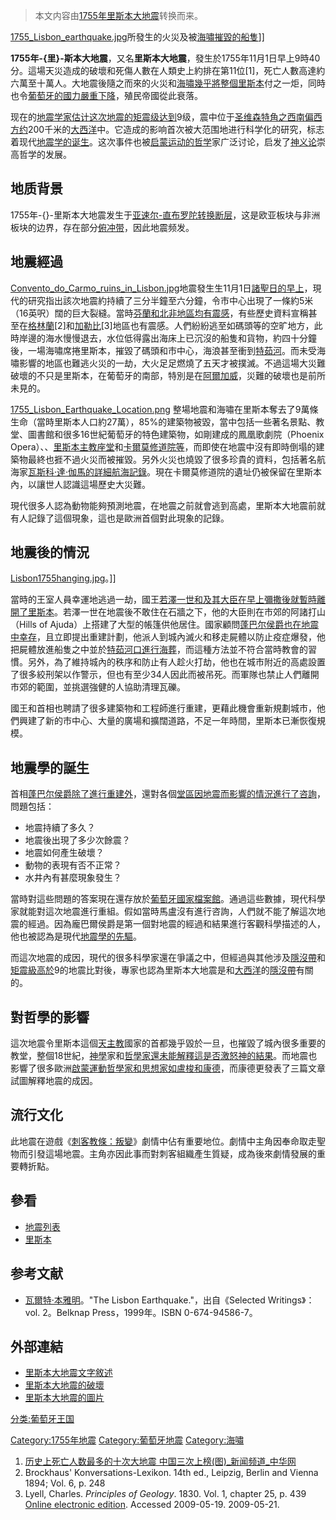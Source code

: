 > 本文内容由[1755年里斯本大地震](https://zh.wikipedia.org/wiki/1755年里斯本大地震)转换而来。


[1755_Lisbon_earthquake.jpg](https://zh.wikipedia.org/wiki/File:1755_Lisbon_earthquake.jpg "fig:1755_Lisbon_earthquake.jpg")所發生的火災及被[海嘯摧毀的船隻](../Page/海啸.md "wikilink")\]\]

**1755年-{里}-斯本大地震**，又名**里斯本大地震**，發生於1755年11月1日早上9時40分。這場天災造成的破壞和死傷人數在人類史上約排在第11位\[1\]，死亡人數高達約六萬至十萬人。大地震後隨之而來的火災和[海嘯幾乎將整個](../Page/海啸.md "wikilink")[里斯本](../Page/里斯本.md "wikilink")付之一炬，同時也令[葡萄牙的國力嚴重下降](https://zh.wikipedia.org/wiki/葡萄牙殖民帝國 "wikilink")，殖民帝國從此衰落。

现在的[地震学家估计这次地震的](https://zh.wikipedia.org/wiki/地震学 "wikilink")[矩震级达到](https://zh.wikipedia.org/wiki/矩震级 "wikilink")9级，震中位于[圣维森特角之西南偏西方约](https://zh.wikipedia.org/wiki/圣维森特角 "wikilink")200千米的[大西洋](../Page/大西洋.md "wikilink")中。它造成的影响首次被大范围地进行科学化的研究，标志着现代[地震学的诞生](https://zh.wikipedia.org/wiki/地震学 "wikilink")。这次事件也被[启蒙运动的](../Page/啟蒙時代.md "wikilink")[哲学](../Page/哲学.md "wikilink")家广泛讨论，启发了[神义论](../Page/神义论.md "wikilink")崇高哲学的发展。

## 地质背景

1755年-{}-里斯本大地震发生于[亚速尔-直布罗陀转换断层](https://zh.wikipedia.org/wiki/亚速尔-直布罗陀转换断层 "wikilink")，这是欧亚板块与非洲板块的边界，存在部分[俯冲带](https://zh.wikipedia.org/wiki/俯冲带 "wikilink")，因此地震频发。

## 地震經過

[Convento_do_Carmo_ruins_in_Lisbon.jpg](https://zh.wikipedia.org/wiki/File:Convento_do_Carmo_ruins_in_Lisbon.jpg "fig:Convento_do_Carmo_ruins_in_Lisbon.jpg")地震發生生11月1日[諸聖日的早上](https://zh.wikipedia.org/wiki/諸聖日 "wikilink")，現代的研究指出該次地震約持續了三分半鐘至六分鐘，令市中心出現了一條約5米（16英呎）闊的巨大裂縫。當時[芬蘭和北非地區均有震感](https://zh.wikipedia.org/wiki/芬蘭 "wikilink")，有些歷史資料宣稱甚至在[格林蘭](https://zh.wikipedia.org/wiki/格林蘭 "wikilink")\[2\]和[加勒比](https://zh.wikipedia.org/wiki/加勒比 "wikilink")\[3\]地區也有震感。人們紛紛逃至如碼頭等的空旷地方，此時岸邊的海水慢慢退去，水位低得露出海床上已沉沒的船隻和貨物，約四十分鐘後，一場海嘯席捲里斯本，摧毀了碼頭和市中心，海浪甚至衝到[特茹河](../Page/塔霍河.md "wikilink")。而未受海嘯影響的地區也難逃火災的一劫，大火足足燃燒了五天才被撲滅。不過這場大災難破壞的不只是里斯本，在葡萄牙的南部，特別是在[阿爾加威](https://zh.wikipedia.org/wiki/阿爾加威 "wikilink")，災難的破壞也是前所未見的。

[1755_Lisbon_Earthquake_Location.png](https://zh.wikipedia.org/wiki/File:1755_Lisbon_Earthquake_Location.png "fig:1755_Lisbon_Earthquake_Location.png") 整場地震和海嘯在里斯本奪去了9萬條生命（當時里斯本人口約27萬），85%的建築物被毀，當中包括一些著名景點、教堂、圖書館和很多16世紀葡萄牙的特色建築物，如剛建成的鳳凰歌劇院（Phoenix Opera）、、[里斯本主教座堂](../Page/里斯本主教座堂.md "wikilink")和[卡爾莫修道院等](https://zh.wikipedia.org/wiki/卡爾莫修道院 "wikilink")，而即使在地震中沒有即時倒塌的建築物最終也捱不過火災而被摧毀。另外火災也燒毀了很多珍貴的資料，包括著名航海家[瓦斯科·達·伽馬的詳細航海記錄](https://zh.wikipedia.org/wiki/瓦斯科·達·伽馬 "wikilink")。現在卡爾莫修道院的遺址仍被保留在里斯本內，以讓世人認識這場歷史大災難。

現代很多人認為動物能夠預測地震，在地震之前就會逃到高處，里斯本大地震前就有人記錄了這個現象，這也是歐洲首個對此現象的記錄。

## 地震後的情況

[Lisbon1755hanging.jpg](https://zh.wikipedia.org/wiki/File:Lisbon1755hanging.jpg "fig:Lisbon1755hanging.jpg")。\]\]

當時的王室人員幸運地逃過一劫，國王[若澤一世和及其大臣在早上彌撒後就暫時離開了里斯本](../Page/若澤一世_\(葡萄牙\).md "wikilink")。若澤一世在地震後不敢住在石牆之下，他的大臣則在市郊的阿諸打山（Hills of Ajuda）上搭建了大型的帳篷供他居住。國家顧問[蓬巴尔侯爵也在地震中幸存](https://zh.wikipedia.org/wiki/蓬巴尔侯爵 "wikilink")，且立即提出重建計劃，他派人到城內滅火和移走屍體以防止疫症爆發，他把屍體放進船隻之中並於[特茹河口進行](../Page/塔霍河.md "wikilink")[海葬](../Page/海葬.md "wikilink")，而這種方法並不符合當時教會的習慣。另外，為了維持城內的秩序和防止有人趁火打劫，他也在城市附近的高處設置了很多絞刑架以作警示，但也有至少34人因此而被吊死。而軍隊也禁止人們離開市郊的範圍，並挑選強健的人協助清理瓦礫。

國王和首相也聘請了很多建築物和工程師進行重建，更藉此機會重新規劃城市，他們興建了新的市中心、大量的廣場和擴闊道路，不足一年時間，里斯本已漸恢復規模。

## 地震學的誕生

首相[蓬巴尔侯爵除了進行重建外](https://zh.wikipedia.org/wiki/蓬巴尔侯爵 "wikilink")，還對各個[堂區因地震而影響的情況進行了咨詢](https://zh.wikipedia.org/wiki/堂區 "wikilink")，問題包括：

  - 地震持續了多久？
  - 地震後出現了多少次餘震？
  - 地震如何產生破壞？
  - 動物的表現有否不正常？
  - 水井內有甚麼現象發生？

當時對這些問題的答案現在還存放於[葡萄牙國家檔案館](https://zh.wikipedia.org/wiki/葡萄牙國家檔案館 "wikilink")。通過這些數據，現代科學家就能對這次地震進行重組。假如當時馬盧沒有進行咨詢，人們就不能了解這次地震的經過。因為龐巴爾侯爵是第一個對地震的經過和結果進行客觀科學描述的人，他也被認為是現代[地震學的先驅](https://zh.wikipedia.org/wiki/地震學 "wikilink")。

而這次地震的成因，現代的很多科學家還在爭議之中，但經過與其他涉及[隱沒帶](../Page/隱沒帶.md "wikilink")和[矩震級高於](https://zh.wikipedia.org/wiki/矩震級 "wikilink")9的地震比對後，專家也認為里斯本大地震是和[大西洋](../Page/大西洋.md "wikilink")的[隱沒帶](../Page/隱沒帶.md "wikilink")有關的。

## 對哲學的影響

這次地震令里斯本這個[天主教](../Page/天主教.md "wikilink")國家的首都幾乎毀於一旦，也摧毀了城內很多重要的教堂，整個18世紀，[神學](../Page/神學.md "wikilink")家和[哲學家還未能解釋這是否激怒神的結果](../Page/哲学.md "wikilink")。而地震也影響了很多歐洲[啟蒙運動哲學家和思想家如](../Page/啟蒙時代.md "wikilink")[盧梭和](../Page/让-雅克·卢梭.md "wikilink")[康德](../Page/伊曼努尔·康德.md "wikilink")，而康德更發表了三篇文章試圖解釋地震的成因。

## 流行文化

此地震在遊戲《[刺客教條：叛變](https://zh.wikipedia.org/wiki/刺客教條：叛變 "wikilink")》劇情中佔有重要地位。劇情中主角因奉命取走聖物而引發這場地震。主角亦因此事而對刺客組織產生質疑，成為後來劇情發展的重要轉折點。

## 參看

  - [地震列表](../Page/地震列表.md "wikilink")
  - [里斯本](../Page/里斯本.md "wikilink")

## 参考文献

  - [瓦爾特·本雅明](https://zh.wikipedia.org/wiki/瓦爾特·本雅明 "wikilink")。"The Lisbon Earthquake."，出自《Selected Writings》：vol. 2。Belknap Press，1999年。ISBN 0-674-94586-7。

## 外部連結

  - [里斯本大地震文字敘述](https://web.archive.org/web/20031204233731/http://nisee.berkeley.edu/lisbon/)
  - [里斯本大地震的破壞](http://www.lisbon-and-portugal.com/travel/1755-lisbon-earthquake.html)
  - [里斯本大地震的圖片](http://nisee.berkeley.edu/elibrary/browse/kozak?eq=5234)

[分类:葡萄牙王国](https://zh.wikipedia.org/wiki/分类:葡萄牙王国 "wikilink")

[Category:1755年地震](https://zh.wikipedia.org/wiki/Category:1755年地震 "wikilink") [Category:葡萄牙地震](https://zh.wikipedia.org/wiki/Category:葡萄牙地震 "wikilink") [Category:海嘯](https://zh.wikipedia.org/wiki/Category:海嘯 "wikilink")

1.  [历史上死亡人数最多的十次大地震 中国三次上榜(图)_新闻频道_中华网](http://news.china.com/history/all/11025807/20170809/31060385_all.html)
2.  Brockhaus' Konversations-Lexikon. 14th ed., Leipzig, Berlin and Vienna 1894; Vol. 6, p. 248
3.  Lyell, Charles. *Principles of Geology*. 1830. Vol. 1, chapter 25, p. 439 [Online electronic edition](http://www.esp.org/books/lyell/principles/facsimile/contents/lyell-v1-ch25.pdf). Accessed 2009-05-19.  2009-05-21.